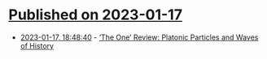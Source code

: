 # [Published on 2023-01-17](index.md)

* [2023-01-17, 18:48:40](https://news.ycombinator.com/item?id=34416839) - [‘The One’ Review: Platonic Particles and Waves of History](https://www.wsj.com/articles/the-one-review-platonic-particles-and-waves-of-history-11673628851)
